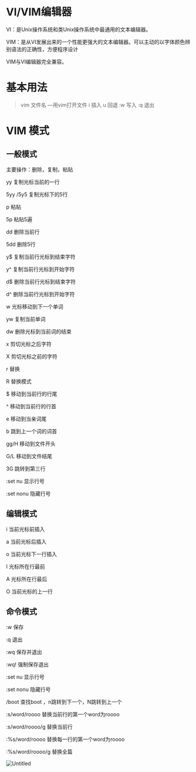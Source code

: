 # VI/VIM编辑器

VI：是Unix操作系统和类Unix操作系统中最通用的文本编辑器。

VIM：是从VI发展出来的一个性能更强大的文本编辑器。可以主动的以字体颜色辨别语法的正确性，方便程序设计

VIM与VI编辑器完全兼容。

# 基本用法

> vim 文件名   —用vim打开文件
i 插入
u 回退
:w 写入
:q  退出
> 

# VIM 模式

## 一般模式

主要操作：删除，复制，粘贴

yy  复制光标当前的一行

5yy /5y5 复制光标下的5行

p 粘贴

5p 粘贴5遍

dd 删除当前行

5dd 删除5行

y$ 复制当前行光标到结束字符

y^ 复制当前行光标到开始字符

d$ 删除当前行光标到结束字符

d^ 删除当前行光标到开始字符

w 光标移动到下一个单词

yw 复制当前单词

dw 删除光标到当前词的结束

x 剪切光标之后字符

X 剪切光标之前的字符

r 替换

R 替换模式

$ 移动到当前行的行尾

^ 移动到当前行的行首

e 移动到当亲词尾

b 跳到上一个词的词首

gg/H 移动到文件开头

G/L 移动到文件结尾

3G 跳转到第三行

:set  nu 显示行号

:set nonu 隐藏行号

## 编辑模式

i 当前光标前插入

a 当前光标后插入

o 当前光标下一行插入

I 光标所在行最前

A 光标所在行最后

O 当前光标的上一行

## 命令模式

:w 保存

:q 退出

:wq 保存并退出

:wq! 强制保存退出

:set nu 显示行号

:set nonu 隐藏行号

/boot 查找boot ，n跳转到下一个，N跳转到上一个

:s/word/roooo 替换当前行的第一个word为roooo

:s/word/roooo/g 替换当前行

:%s/word/roooo 替换每一行的第一个word为roooo

:%s/word/roooo/g 替换全篇

![Untitled](VI%20VIM%E7%BC%96%E8%BE%91%E5%99%A8%203d4dd2419b0b4ebda36477b3796c0291/Untitled.png)
